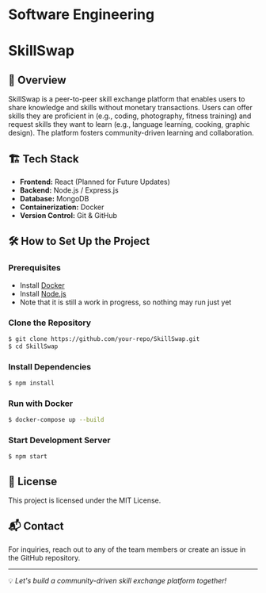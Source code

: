 # Software Engineering
# SkillSwap

## 📌  Overview
SkillSwap is a peer-to-peer skill exchange platform that enables users to share knowledge and skills without monetary transactions. Users can offer skills they are proficient in (e.g., coding, photography, fitness training) and request skills they want to learn (e.g., language learning, cooking, graphic design). The platform fosters community-driven learning and collaboration.

## 🏗️ Tech Stack
- **Frontend:** React (Planned for Future Updates)
- **Backend:** Node.js / Express.js
- **Database:** MongoDB
- **Containerization:** Docker
- **Version Control:** Git & GitHub


## 🛠️ How to Set Up the Project
### Prerequisites
- Install [Docker](https://www.docker.com/)
- Install [Node.js](https://nodejs.org/)
- Note that it is still a work in progress, so nothing may run just yet

### Clone the Repository
```sh
$ git clone https://github.com/your-repo/SkillSwap.git
$ cd SkillSwap
```

### Install Dependencies
```sh
$ npm install
```

### Run with Docker
```sh
$ docker-compose up --build
```

### Start Development Server
```sh
$ npm start
```

## 📜 License
This project is licensed under the MIT License.

## 📬 Contact
For inquiries, reach out to any of the team members or create an issue in the GitHub repository.

---
💡 *Let's build a community-driven skill exchange platform together!*
